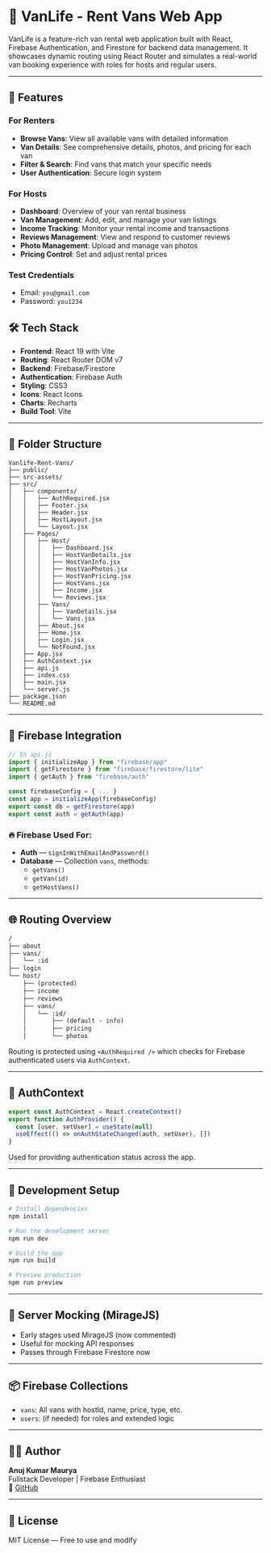 # 🚐 VanLife - Rent Vans Web App

VanLife is a feature-rich van rental web application built with React, Firebase Authentication, and Firestore for backend data management. It showcases dynamic routing using React Router and simulates a real-world van booking experience with roles for hosts and regular users.

---

## 🚀 Features

### For Renters
- **Browse Vans**: View all available vans with detailed information
- **Van Details**: See comprehensive details, photos, and pricing for each van
- **Filter & Search**: Find vans that match your specific needs
- **User Authentication**: Secure login system

### For Hosts
- **Dashboard**: Overview of your van rental business
- **Van Management**: Add, edit, and manage your van listings
- **Income Tracking**: Monitor your rental income and transactions
- **Reviews Management**: View and respond to customer reviews
- **Photo Management**: Upload and manage van photos
- **Pricing Control**: Set and adjust rental prices

### Test Credentials
- Email: `you@gmail.com`
- Password: `you1234`


## 🛠 Tech Stack

- **Frontend**: React 19 with Vite
- **Routing**: React Router DOM v7
- **Backend**: Firebase/Firestore
- **Authentication**: Firebase Auth
- **Styling**: CSS3
- **Icons**: React Icons
- **Charts**: Recharts
- **Build Tool**: Vite


---

## 📁 Folder Structure

```
Vanlife-Rent-Vans/
├── public/
├── src-assets/
├── src/
│   ├── components/
│   │   ├── AuthRequired.jsx
│   │   ├── Footer.jsx
│   │   ├── Header.jsx
│   │   ├── HostLayout.jsx
│   │   └── Layout.jsx
│   ├── Pages/
│   │   ├── Host/
│   │   │   ├── Dashboard.jsx
│   │   │   ├── HostVanDetails.jsx
│   │   │   ├── HostVanInfo.jsx
│   │   │   ├── HostVanPhotos.jsx
│   │   │   ├── HostVanPricing.jsx
│   │   │   ├── HostVans.jsx
│   │   │   ├── Income.jsx
│   │   │   └── Reviews.jsx
│   │   ├── Vans/
│   │   │   ├── VanDetails.jsx
│   │   │   └── Vans.jsx
│   │   ├── About.jsx
│   │   ├── Home.jsx
│   │   ├── Login.jsx
│   │   └── NotFound.jsx
│   ├── App.jsx
│   ├── AuthContext.jsx
│   ├── api.js
│   ├── index.css
│   ├── main.jsx
│   └── server.js
├── package.json
└── README.md
```

---

## 🔐 Firebase Integration

```js
// In api.js
import { initializeApp } from "firebase/app"
import { getFirestore } from "firebase/firestore/lite"
import { getAuth } from "firebase/auth"

const firebaseConfig = { ... }
const app = initializeApp(firebaseConfig)
export const db = getFirestore(app)
export const auth = getAuth(app)
```

### 🔥 Firebase Used For:

- **Auth** — `signInWithEmailAndPassword()`
- **Database** — Collection `vans`, methods:
  - `getVans()`
  - `getVan(id)`
  - `getHostVans()`

---

## 🌐 Routing Overview

```txt
/
├── about
├── vans/
│   └── :id
├── login
└── host/
    ├── (protected)
    ├── income
    ├── reviews
    ├── vans/
    │   └── :id/
    │       ├── (default - info)
    │       ├── pricing
    │       └── photos
```

Routing is protected using `<AuthRequired />` which checks for Firebase authenticated users via `AuthContext`.

---

## 🧠 AuthContext

```js
export const AuthContext = React.createContext()
export function AuthProvider() {
  const [user, setUser] = useState(null)
  useEffect(() => onAuthStateChanged(auth, setUser), [])
}
```

Used for providing authentication status across the app.

---

## 🧪 Development Setup

```bash
# Install dependencies
npm install

# Run the development server
npm run dev

# Build the app
npm run build

# Preview production
npm run preview
```

---

## 🚧 Server Mocking (MirageJS)

- Early stages used MirageJS (now commented)
- Useful for mocking API responses
- Passes through Firebase Firestore now

---

## 📦 Firebase Collections

- `vans`: All vans with hostId, name, price, type, etc.
- `users`: (if needed) for roles and extended logic

---


## 👨‍💻 Author

**Anuj Kumar Maurya**  
Fullstack Developer | Firebase Enthusiast  
🔗 [GitHub](https://github.com/codeXanu)

---

## 📄 License

MIT License — Free to use and modify
